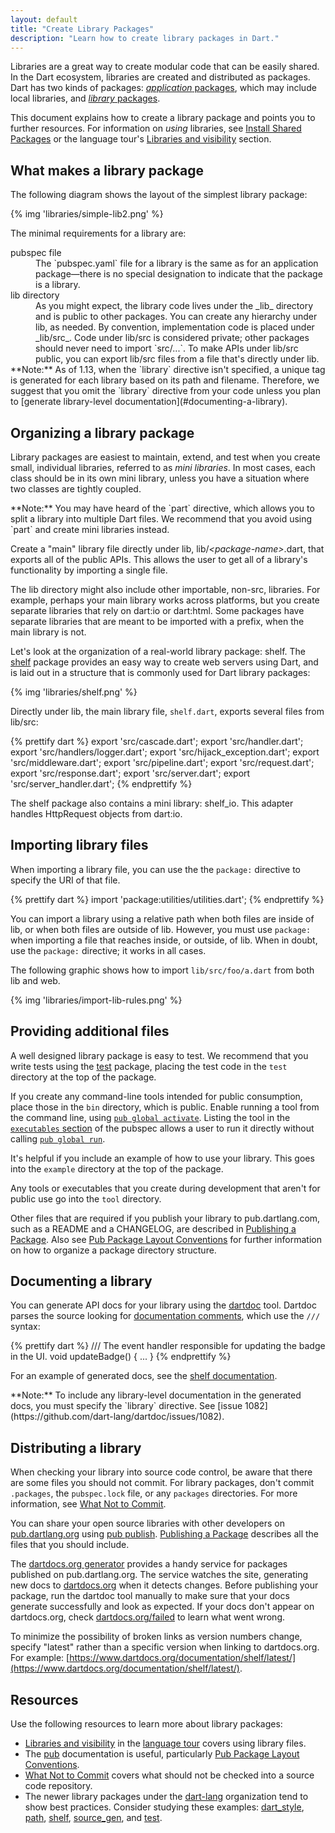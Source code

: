 ```yaml
---
layout: default
title: "Create Library Packages"
description: "Learn how to create library packages in Dart."
---
```


Libraries are a great way to create modular code that can
be easily shared. In the Dart ecosystem,
libraries are created and distributed as packages.
Dart has two kinds of packages:
[_application_ packages](/tools/pub/glossary#application-package),
which may include local libraries, and
[_library_ packages](/tools/pub/glossary#library-package).

This document explains how to create a library package
and points you to further resources.
For information on _using_ libraries, see
[Install Shared Packages](/tutorials/libraries/shared-pkgs) or the
language tour's
[Libraries and visibility](/guides/language/language-tour#libraries-and-visibility)
section.

## What makes a library package

The following diagram shows the layout of the simplest
library package:

{% img 'libraries/simple-lib2.png' %}

The minimal requirements for a library are:

<dl>

<dt>
pubspec file
</dt>
<dd>
The `pubspec.yaml` file for a library is the same
as for an application package&mdash;there is no special
designation to indicate that the package is a library.
</dd>

<dt>
lib directory
</dt>
<dd>
As you might expect, the library code lives under the _lib_
directory and is public to other packages.
You can create any hierarchy under lib, as needed.
By convention, implementation code is placed under _lib/src_.
Code under lib/src is considered private;
other packages should never need to import `src/...`.
To make APIs under lib/src public, you can export lib/src files
from a file that's directly under lib.
</dd>

<aside class="alert alert-info" markdown="1">
**Note:**
As of 1.13, when the `library` directive isn't specified, a unique
tag is generated for each library based on its path and filename.
Therefore, we suggest that you omit the `library` directive from
your code unless you plan to
[generate library-level documentation](#documenting-a-library).
</aside>

</dl>

## Organizing a library package

Library packages are easiest to maintain, extend, and test
when you create small, individual libraries, referred to as
_mini libraries_.
In most cases, each class should be in its own mini library, unless
you have a situation where two classes are tightly coupled.

<aside class="alert alert-info" markdown="1">
**Note:** You may have heard of the `part` directive, which allows
you to split a library into multiple Dart files. We recommend
that you avoid using `part` and create mini libraries instead.
</aside>

Create a "main" library file directly under lib,
lib/_&lt;package-name&gt;_.dart, that
exports all of the public APIs.
This allows the user to get all of a library's functionality
by importing a single file.

The lib directory might also include other importable, non-src, libraries.
For example, perhaps your main library works across platforms, but
you create separate libraries that rely on dart:io or dart:html.
Some packages have separate libraries that are meant to be imported
with a prefix, when the main library is not.

Let's look at the organization of a real-world library package: shelf. The
[shelf](https://github.com/dart-lang/shelf)
package provides an easy way to create web servers using Dart,
and is laid out in a structure that is commonly used for Dart
library packages:

{% img 'libraries/shelf.png' %}

Directly under lib, the main library file,
`shelf.dart`, exports several files from lib/src:

{% prettify dart %}
export 'src/cascade.dart';
export 'src/handler.dart';
export 'src/handlers/logger.dart';
export 'src/hijack_exception.dart';
export 'src/middleware.dart';
export 'src/pipeline.dart';
export 'src/request.dart';
export 'src/response.dart';
export 'src/server.dart';
export 'src/server_handler.dart';
{% endprettify %}

The shelf package also contains a mini library: shelf_io.
This adapter handles HttpRequest objects from dart:io.

## Importing library files

When importing a library file, you can use the
the `package:` directive to specify the URI of that file.

{% prettify dart %}
import 'package:utilities/utilities.dart';
{% endprettify %}

You can import a library using a relative path when
both files are inside of lib,
or when both files are outside of lib.
However, you must use `package:` when importing a file that reaches
inside, or outside, of lib.
When in doubt, use the `package:` directive; it works in all cases.

The following graphic shows how
to import `lib/src/foo/a.dart` from both lib and web.

{% img 'libraries/import-lib-rules.png' %}

## Providing additional files

A well designed library package is easy to test.
We recommend that you write tests using the
[test](https://github.com/dart-lang/test) package,
placing the test code in the `test` directory at the
top of the package.

If you create any command-line tools intended for public consumption,
place those in the `bin` directory, which is public.
Enable running a tool from the command line, using
[`pub global activate`](/tools/pub/cmd/pub-global#activating-a-package).
Listing the tool in the
[`executables` section](/tools/pub/pubspec#executables)
of the pubspec allows a user to run it directly without calling
[`pub global run`](/tools/pub/cmd/pub-global#running-a-script-using-pub-global-run).

It's helpful if you include an example of how to use your library.
This goes into the `example` directory at the top of the package.

Any tools or executables that you create during development that aren't for
public use go into the `tool` directory.

Other files that are required if you publish your library to
pub.dartlang.com, such as a README and a CHANGELOG, are
described in [Publishing a Package](/tools/pub/publishing).
Also see
[Pub Package Layout Conventions](/tools/pub/package-layout)
for further information on how to organize a package directory
structure.

## Documenting a library

You can generate API docs for your library using
the [dartdoc](https://github.com/dart-lang/dartdoc#dartdoc) tool.
Dartdoc parses the source looking for
[documentation comments](/guides/language/effective-dart/documentation#doc-comments),
which use the `///` syntax:

{% prettify dart %}
/// The event handler responsible for updating the badge in the UI.
void updateBadge() {
  ...
}
{% endprettify %}

For an example of generated docs, see the
[shelf documentation](https://www.dartdocs.org/documentation/shelf/latest/shelf/shelf-library.html).

<aside class="alert alert-info" markdown="1">
**Note:**
To include any library-level documentation in the generated docs,
you must specify the `library` directive.
See [issue 1082](https://github.com/dart-lang/dartdoc/issues/1082).
</aside>

## Distributing a library

When checking your library into source code control, be aware
that there are some files you should not commit. For library
packages, don't commit `.packages`, the `pubspec.lock` file,
or any `packages` directories. For more information, see
[What Not to Commit](private-files).

You can share your open source libraries with other developers on
[pub.dartlang.org](https://pub.dartlang.org/) using
[pub publish](/tools/pub/cmd/pub-lish).
[Publishing a Package](/tools/pub/publishing)
describes all the files that you should include.

The [dartdocs.org generator](https://github.com/astashov/dartdocs.org)
provides a handy service for packages published on pub.dartlang.org.
The service watches the site, generating new docs to
[dartdocs.org](https://www.dartdocs.org/) when it detects changes.
Before publishing your package, run the dartdoc tool manually to
make sure that your docs generate successfully and look as expected.
If your docs don't appear on dartdocs.org, check
[dartdocs.org/failed](https://www.dartdocs.org/failed/index.html)
to learn what went wrong.

To minimize the possibility of broken links as version numbers change,
specify "latest" rather than a specific version when linking to
dartdocs.org. For example:
[https://www.dartdocs.org/documentation/shelf/latest/](https://www.dartdocs.org/documentation/shelf/latest/).

## Resources

Use the following resources to learn more about library packages:

* [Libraries and visibility](/guides/language/language-tour#libraries-and-visibility)
  in the [language tour](/guides/language/language-tour) covers
  using library files.
* The [pub](/tools/pub) documentation is useful, particularly
  [Pub Package Layout Conventions](/tools/pub/package-layout).
* [What Not to Commit](private-files)
  covers what should not be checked into a source code repository.
* The newer library packages under the
  [dart-lang](https://github.com/dart-lang) organization tend
  to show best practices. Consider studying these examples:
  [dart_style](https://github.com/dart-lang/dart_style),
  [path](https://github.com/dart-lang/path),
  [shelf](https://github.com/dart-lang/shelf),
  [source_gen](https://github.com/dart-lang/source_gen), and
  [test](https://github.com/dart-lang/test).
